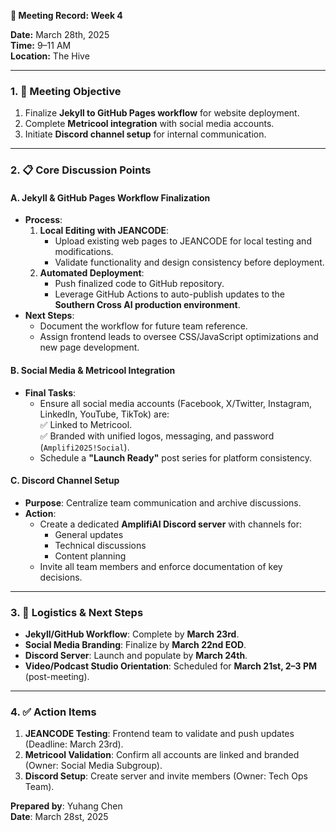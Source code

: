**📅 Meeting Record: Week 4**  

**Date:** March 28th, 2025  
**Time:** 9–11 AM  
**Location:** The Hive  

---

### **1. 🎯 Meeting Objective**  
1. Finalize **Jekyll to GitHub Pages workflow** for website deployment.  
2. Complete **Metricool integration** with social media accounts.  
3. Initiate **Discord channel setup** for internal communication.  

---

### **2. 📋 Core Discussion Points**  

#### **A. Jekyll & GitHub Pages Workflow Finalization**  
- **Process**:  
  1. **Local Editing with JEANCODE**:  
     - Upload existing web pages to JEANCODE for local testing and modifications.  
     - Validate functionality and design consistency before deployment.  
  2. **Automated Deployment**:  
     - Push finalized code to GitHub repository.  
     - Leverage GitHub Actions to auto-publish updates to the **Southern Cross AI production environment**.  
- **Next Steps**:  
  - Document the workflow for future team reference.  
  - Assign frontend leads to oversee CSS/JavaScript optimizations and new page development.  

#### **B. Social Media & Metricool Integration**  
- **Final Tasks**:  
  - Ensure all social media accounts (Facebook, X/Twitter, Instagram, LinkedIn, YouTube, TikTok) are:  
    ✅ Linked to Metricool.  
    ✅ Branded with unified logos, messaging, and password (`Amplifi2025!Social`).  
  - Schedule a **"Launch Ready"** post series for platform consistency.  

#### **C. Discord Channel Setup**  
- **Purpose**: Centralize team communication and archive discussions.  
- **Action**:  
  - Create a dedicated **AmplifiAI Discord server** with channels for:  
    - General updates  
    - Technical discussions  
    - Content planning  
  - Invite all team members and enforce documentation of key decisions.  

---

### **3. 🚀 Logistics & Next Steps**  
- **Jekyll/GitHub Workflow**: Complete by **March 23rd**.  
- **Social Media Branding**: Finalize by **March 22nd EOD**.  
- **Discord Server**: Launch and populate by **March 24th**.  
- **Video/Podcast Studio Orientation**: Scheduled for **March 21st, 2–3 PM** (post-meeting).  

---

### **4. ✅ Action Items**  
1. **JEANCODE Testing**: Frontend team to validate and push updates (Deadline: March 23rd).  
2. **Metricool Validation**: Confirm all accounts are linked and branded (Owner: Social Media Subgroup).  
3. **Discord Setup**: Create server and invite members (Owner: Tech Ops Team).   

**Prepared by**: Yuhang Chen  
**Date**: March 28st, 2025  
